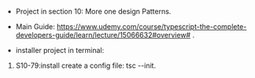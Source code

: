 - Project in section 10: More one design Patterns.
- Main Guide: https://www.udemy.com/course/typescript-the-complete-developers-guide/learn/lecture/15066632#overview# .

- installer project in terminal:
1. S10-79:install create a config file: tsc --init.
